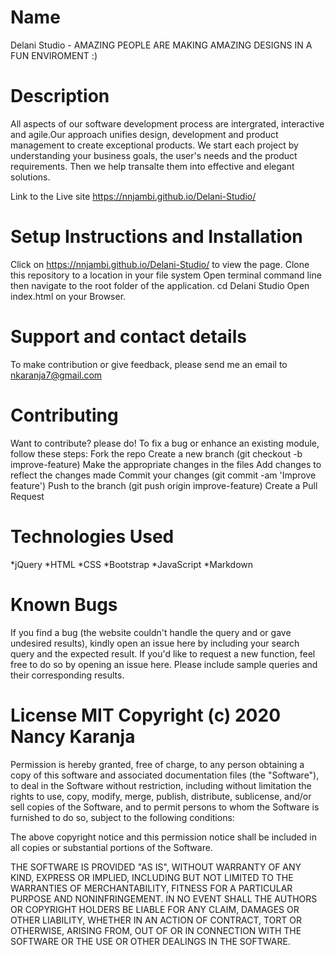 # Name
Delani Studio - AMAZING PEOPLE ARE MAKING AMAZING DESIGNS IN A FUN ENVIROMENT :)


# Description
All aspects of our software development process are intergrated, interactive  and agile.Our approach unifies design, development and product management to create exceptional products.
We start each project by understanding your business goals, the user's needs and the product requirements. Then we help transalte them into effective and elegant solutions.

Link to the Live site https://nnjambi.github.io/Delani-Studio/


# Setup Instructions and Installation 
Click on https://nnjambi.github.io/Delani-Studio/ to view the page. 
Clone this repository to a location in your file system Open terminal command line then navigate to the root folder of the application. 
cd Delani Studio Open index.html on your Browser.


# Support and contact details
To make contribution or give feedback, please send me an email to nkaranja7@gmail.com


# Contributing
Want to contribute? please do! 
To fix a bug or enhance an existing module, follow these steps: 
Fork the repo Create a new branch (git checkout -b improve-feature) 
Make the appropriate changes in the files 
Add changes to reflect the changes made Commit your changes (git commit -am 'Improve feature')
Push to the branch (git push origin improve-feature) Create a Pull Request

# Technologies Used 
*jQuery
*HTML 
*CSS 
*Bootstrap 
*JavaScript 
*Markdown 


# Known Bugs 
If you find a bug (the website couldn't handle the query and or gave undesired results), kindly open an issue here by including your search query and the expected result. 
If you'd like to request a new function, feel free to do so by opening an issue here. 
Please include sample queries and their corresponding results.


# License MIT Copyright (c) 2020 Nancy Karanja
Permission is hereby granted, free of charge, to any person obtaining a copy of this software and associated documentation files (the "Software"), to deal in the Software without restriction, including without limitation the rights to use, copy, modify, merge, publish, distribute, sublicense, and/or sell copies of the Software, and to permit persons to whom the Software is furnished to do so, subject to the following conditions:

The above copyright notice and this permission notice shall be included in all copies or substantial portions of the Software.

THE SOFTWARE IS PROVIDED "AS IS", WITHOUT WARRANTY OF ANY KIND, EXPRESS OR IMPLIED, INCLUDING BUT NOT LIMITED TO THE WARRANTIES OF MERCHANTABILITY, FITNESS FOR A PARTICULAR PURPOSE AND NONINFRINGEMENT. IN NO EVENT SHALL THE AUTHORS OR COPYRIGHT HOLDERS BE LIABLE FOR ANY CLAIM, DAMAGES OR OTHER LIABILITY, WHETHER IN AN ACTION OF CONTRACT, TORT OR OTHERWISE, ARISING FROM, OUT OF OR IN CONNECTION WITH THE SOFTWARE OR THE USE OR OTHER DEALINGS IN THE SOFTWARE.
